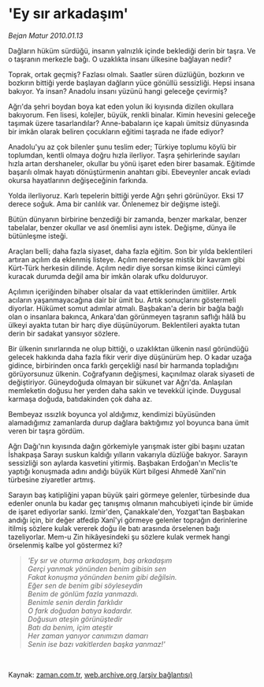 # 'Ey sır arkadaşım'

*Bejan Matur 2010.01.13*

<tr><td class="metin" colspan="2" style="padding-top: 20px; padding-left: 5px; ">Dağların hüküm sürdüğü, insanın yalnızlık içinde beklediği derin bir taşra. Ve o taşranın merkezle bağı. O uzaklıkta insanı ülkesine bağlayan nedir?</td></tr><tr><td class="metin" colspan="2" style="padding-top: 20px; padding-left: 5px; "><p>Toprak, ortak geçmiş? Fazlası olmalı. Saatler süren düzlüğün, bozkırın ve bozkırın bittiği yerde başlayan dağların yüce gönüllü sessizliği. Hepsi insana bakıyor. Ya insan? Anadolu insanı yüzünü hangi geleceğe çevirmiş?
<p>Ağrı'da şehri boydan boya kat eden yolun iki kıyısında dizilen okullara bakıyorum. Fen lisesi, kolejler, büyük, renkli binalar. Kimin hevesini geleceğe taşımak üzere tasarlandılar? Anne-babaların içe kapalı ümitsiz dünyasında bir imkân olarak beliren çocukların eğitimi taşrada ne ifade ediyor?
<p>Anadolu'yu az çok bilenler şunu teslim eder; Türkiye toplumu köylü bir toplumdan, kentli olmaya doğru hızla ilerliyor. Taşra şehirlerinde sayıları hızla artan dershaneler, okullar bu yönü işaret eden birer basamak. Eğitimde başarılı olmak hayatı dönüştürmenin anahtarı gibi. Ebeveynler ancak evladı okursa hayatlarının değişeceğinin farkında.
<p>Yolda ilerliyoruz. Karlı tepelerin bittiği yerde Ağrı şehri görünüyor. Eksi 17 derece soğuk. Ama bir canlılık var. Önlenemez bir değişme isteği.
<p>Bütün dünyanın birbirine benzediği bir zamanda, benzer markalar, benzer tabelalar, benzer okullar ve asıl önemlisi aynı istek. Değişme, dünya ile bütünleşme isteği.
<p>Araçları belli; daha fazla siyaset, daha fazla eğitim. Son bir yılda beklentileri artıran açılım da eklenmiş listeye. Açılım neredeyse mistik bir kavram gibi Kürt-Türk herkesin dilinde. Açılım nedir diye sorsan kimse ikinci cümleyi kuracak durumda değil ama bir imkân olarak ufku dolduruyor.
<p>Açılımın içeriğinden bihaber olsalar da vaat ettiklerinden ümitliler. Artık acıların yaşanmayacağına dair bir ümit bu. Artık sonuçlarını göstermeli diyorlar. Hükümet somut adımlar atmalı. Başbakan'a derin bir bağla bağlı olan o insanlara bakınca, Ankara'dan görünmeyen taşranın saflığı hâlâ bu ülkeyi ayakta tutan bir harç diye düşünüyorum. Beklentileri ayakta tutan derin bir sadakat yansıyor sözlere.
<p>Bir ülkenin sınırlarında ne olup bittiği, o uzaklıktan ülkenin nasıl göründüğü gelecek hakkında daha fazla fikir verir diye düşünürüm hep. O kadar uzağa gidince, birbirinden onca farklı gerçekliği nasıl bir harmanda topladığını görüyorsunuz ülkenin. Coğrafyanın değişmesi, kaçınılmaz olarak siyaseti de değiştiriyor. Güneydoğuda olmayan bir sükunet var Ağrı'da. Anlaşılan memleketin doğusu her yerden daha sakin ve tevekkül içinde. Duygusal karmaşa doğuda, batıdakinden çok daha az.
<p>Bembeyaz ıssızlık boyunca yol aldığımız, kendimizi büyüsünden alamadığımız zamanlarda durup dağlara baktığımız yol boyunca bana ümit veren bir taşra gördüm.
<p>Ağrı Dağı'nın kıyısında dağın görkemiyle yarışmak ister gibi başını uzatan İshakpaşa Sarayı suskun kaldığı yılların vakarıyla düzlüğe bakıyor. Sarayın sessizliği son aylarda kasvetini yitirmiş. Başbakan Erdoğan'ın Meclis'te yaptığı konuşmada adını andığı büyük Kürt bilgesi 
Ahmedê Xanî'nin türbesine ziyaretler artmış.
<p>Sarayın baş katipliğini yapan büyük şairi görmeye gelenler, türbesinde dua edenler onunla bu kadar geç tanışmış olmanın mahcubiyeti içinde bir ümide de işaret ediyorlar sanki. İzmir'den, Çanakkale'den, Yozgat'tan Başbakan andığı için, bir değer atfedip 
Xanî'yi görmeye gelenler toprağın derinlerine itilmiş sözlere kulak vererek doğu ile batı arasında örselenen bağı tazeliyorlar. Mem-u Zin hikâyesindeki şu sözlere kulak vermek hangi örselenmiş kalbe yol göstermez ki?
<blockquote>
<p><i>'Ey sır ve oturma arkadaşım, baş arkadaşım
<br/>
	Gerçi yanmak yönünden benim gibisin sen
<br/>
	Fakat konuşma yönünden benim gibi değilsin.
<br/>
	Eğer sen de benim gibi söyleseydin
<br/>
	Benim de gönlüm fazla yanmazdı.
<br/>
	Benimle senin derdin farklıdır
<br/>
	O fark doğudan batıya kadardır.
<br/>
	Doğusun ateşin görünüştedir
<br/>
	Batı da benim, içim ateştir
<br/>
	Her zaman yanıyor canımızın damarı
<br/>
	Senin ise bazı vakitlerden başka yanmaz!'</i></p></blockquote><br/></p></p></p></p></p></p></p></p></p></p></p></td></tr>

Kaynak: [zaman.com.tr](http://zaman.com.tr/yazar.do?yazino=939405), [web.archive.org (arşiv bağlantısı)](http://web.archive.org/web/20100125095334/http://www.zaman.com.tr:80/yazar.do?yazino=939405)
